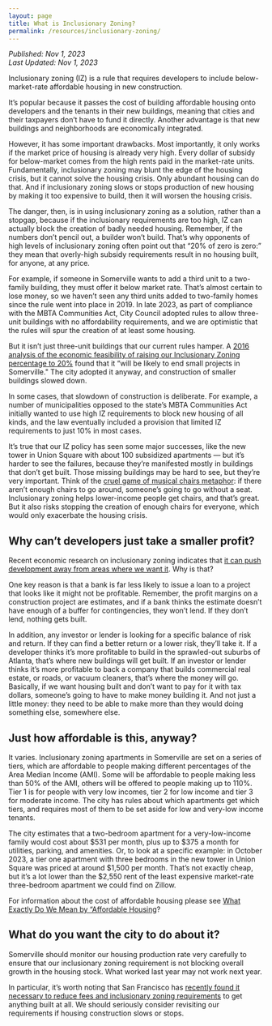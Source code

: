 ```yaml
---
layout: page
title: What is Inclusionary Zoning?
permalink: /resources/inclusionary-zoning/
---
```

_Published: <time datetime="2022-10-01T13:04:00-0400">Nov 1, 2023</time>_  
_Last Updated: <time datetime="2022-10-01T13:04:00-0400">Nov 1, 2023</time>_

Inclusionary zoning (IZ) is a rule that requires developers to include below-market-rate affordable housing in new construction. 

It’s popular because it passes the cost of building affordable housing onto developers and the tenants in their new buildings, meaning that cities and their taxpayers don’t have to fund it directly. Another advantage is that new buildings and neighborhoods are economically integrated.

However, it has some important drawbacks. Most importantly, it only works if the market price of housing is already very high. Every dollar of subsidy for below-market comes from the high rents paid in the market-rate units. Fundamentally, inclusionary zoning may blunt the edge of the housing crisis, but it cannot solve the housing crisis. Only abundant housing can do that. And if inclusionary zoning slows or stops production of new housing by making it too expensive to build, then it will worsen the housing crisis. 

The danger, then, is in using inclusionary zoning as a solution, rather than a stopgap, because if the inclusionary requirements are too high, IZ can actually block the creation of badly needed housing. Remember, if the numbers don’t pencil out, a builder won’t build. That’s why opponents of high levels of inclusionary zoning often point out that “20% of zero is zero:” they mean that overly-high subsidy requirements result in no housing built, for anyone, at any price. 

For example, if someone in Somerville wants to add a third unit to a two-family building, they must offer it below market rate. That’s almost certain to lose money, so we haven’t seen any third units added to two-family homes since the rule went into place in 2019. In late 2023, as part of compliance with the MBTA Communities Act, City Council adopted rules to allow three-unit buildings with no affordability requirements, and we are optimistic that the rules will spur the creation of at least some housing.

But it isn’t just three-unit buildings that our current rules hamper. A <a href="https://s3.amazonaws.com/somervillema.gov.if-us-east-1/s3fs-public/inclusionary-housing-staff-report-draft-2-18-2016.pdf">2016 analysis of the economic feasibility of raising our Inclusionary Zoning percentage to 20%</a> found that it “will be likely to end small projects in Somerville." The city adopted it anyway, and construction of smaller buildings slowed down. 

In some cases, that slowdown of construction is deliberate. For example, a number of municipalities opposed to the state’s MBTA Communities Act initially wanted to use high IZ requirements to block new housing of all kinds, and the law eventually included a provision that limited IZ requirements to just 10% in most cases.

It’s true that our IZ policy has seen some major successes, like the new tower in Union Square with about 100 subsidized apartments — but it’s harder to see the failures, because they’re manifested mostly in buildings that don’t get built. Those missing buildings may be hard to see, but they’re very important. Think of the <a href="https://www.youtube.com/watch?v=EQGQU0T6NBc">cruel game of musical chairs metaphor</a>: if there aren’t enough chairs to go around, someone’s going to go without a seat. Inclusionary zoning helps lower-income people get chairs, and that’s great. But it also risks stopping the creation of enough chairs for everyone, which would only exacerbate the housing crisis.

## Why can’t developers just take a smaller profit?

Recent economic research on inclusionary zoning indicates that <a href="https://papers.ssrn.com/sol3/papers.cfm?abstract_id=4578637">it can push development away from areas where we want it</a>. Why is that?

One key reason is that a bank is far less likely to issue a loan to a project that looks like it might not be profitable. Remember, the profit margins on a construction project are estimates, and if a bank thinks the estimate doesn’t have enough of a buffer for contingencies, they won’t lend. If they don’t lend, nothing gets built.

In addition, any investor or lender is looking for a specific balance of risk and return. If they can find a better return or a lower risk, they’ll take it. If a developer thinks it’s more profitable to build in the sprawled-out suburbs of Atlanta, that’s where new buildings will get built. If an investor or lender thinks it’s more profitable to back a company that builds commercial real estate, or roads, or vacuum cleaners, that’s where the money will go. Basically, if we want housing built and don’t want to pay for it with tax dollars, someone’s going to have to make money building it. And not just a little money: they need to be able to make more than they would doing something else, somewhere else.  

## Just how affordable is this, anyway?

It varies. Inclusionary zoning apartments in Somerville are set on a series of tiers, which are affordable to people making different percentages of the Area Median Income (AMI). Some will be affordable to people making less than 50% of the AMI, others will be offered to people making up to 110%. Tier 1 is for people with very low incomes, tier 2 for low income and tier 3 for moderate income. The city has rules about which apartments get which tiers, and requires most of them to be set aside for low and very-low income tenants.

The city estimates that a two-bedroom apartment for a very-low-income family would cost about $531 per month, plus up to $375 a month for utilities, parking, and amenities. Or, to look at a specific example: in October 2023, a tier one apartment with three bedrooms in the new tower in Union Square was priced at around $1,500 per month. That’s not exactly cheap, but it’s a lot lower than the $2,550 rent of the least expensive market-rate three-bedroom apartment we could find on Zillow. 

For information about the cost of affordable housing please see <a href="/resources/affordable-housing">What Exactly Do We Mean by “Affordable Housing</a>?

## What do you want the city to do about it?

Somerville should monitor our housing production rate very carefully to ensure that our inclusionary zoning requirement is not blocking overall growth in the housing stock. What worked last year may not work next year.

In particular, it’s worth noting that San Francisco has <a href="https://www.cbsnews.com/sanfrancisco/news/sf-breed-signs-housing-stimulus-fee-reform-plan-housing-crisis/">recently found it necessary to reduce fees and inclusionary zoning requirements</a> to get anything built at all. We should seriously consider revisiting our requirements if housing construction slows or stops.
